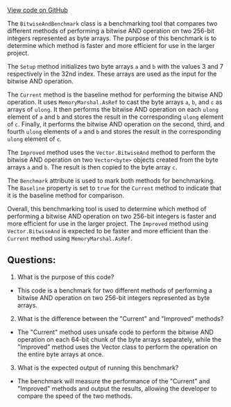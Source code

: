 [View code on GitHub](https://github.com/nethermindeth/nethermind/Nethermind.Benchmark/Evm/BitwiseAndBenchmark.cs)

The `BitwiseAndBenchmark` class is a benchmarking tool that compares two different methods of performing a bitwise AND operation on two 256-bit integers represented as byte arrays. The purpose of this benchmark is to determine which method is faster and more efficient for use in the larger project.

The `Setup` method initializes two byte arrays `a` and `b` with the values 3 and 7 respectively in the 32nd index. These arrays are used as the input for the bitwise AND operation.

The `Current` method is the baseline method for performing the bitwise AND operation. It uses `MemoryMarshal.AsRef` to cast the byte arrays `a`, `b`, and `c` as arrays of `ulong`. It then performs the bitwise AND operation on each `ulong` element of `a` and `b` and stores the result in the corresponding `ulong` element of `c`. Finally, it performs the bitwise AND operation on the second, third, and fourth `ulong` elements of `a` and `b` and stores the result in the corresponding `ulong` element of `c`.

The `Improved` method uses the `Vector.BitwiseAnd` method to perform the bitwise AND operation on two `Vector<byte>` objects created from the byte arrays `a` and `b`. The result is then copied to the byte array `c`.

The `Benchmark` attribute is used to mark both methods for benchmarking. The `Baseline` property is set to `true` for the `Current` method to indicate that it is the baseline method for comparison.

Overall, this benchmarking tool is used to determine which method of performing a bitwise AND operation on two 256-bit integers is faster and more efficient for use in the larger project. The `Improved` method using `Vector.BitwiseAnd` is expected to be faster and more efficient than the `Current` method using `MemoryMarshal.AsRef`.
## Questions: 
 1. What is the purpose of this code?
- This code is a benchmark for two different methods of performing a bitwise AND operation on two 256-bit integers represented as byte arrays.

2. What is the difference between the "Current" and "Improved" methods?
- The "Current" method uses unsafe code to perform the bitwise AND operation on each 64-bit chunk of the byte arrays separately, while the "Improved" method uses the Vector class to perform the operation on the entire byte arrays at once.

3. What is the expected output of running this benchmark?
- The benchmark will measure the performance of the "Current" and "Improved" methods and output the results, allowing the developer to compare the speed of the two methods.